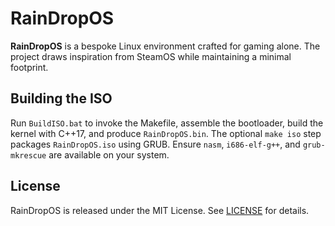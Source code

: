 # RainDropOS

**RainDropOS** is a bespoke Linux environment crafted for gaming alone. The project draws inspiration from SteamOS while maintaining a minimal footprint.

## Building the ISO

Run `BuildISO.bat` to invoke the Makefile, assemble the bootloader, build the kernel with C++17, and produce `RainDropOS.bin`. The optional `make iso` step packages `RainDropOS.iso` using GRUB. Ensure `nasm`, `i686-elf-g++`, and `grub-mkrescue` are available on your system.

## License
RainDropOS is released under the MIT License. See [LICENSE](LICENSE) for details.